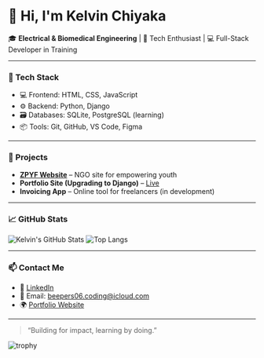# 👋 Hi, I'm Kelvin Chiyaka

🎓 **Electrical & Biomedical Engineering** | 🧠 Tech Enthusiast | 💻 Full-Stack Developer in Training

---

### 🔧 Tech Stack
- 💻 Frontend: HTML, CSS, JavaScript
- ⚙️ Backend: Python, Django
- 🗃️ Databases: SQLite, PostgreSQL (learning)
- 📦 Tools: Git, GitHub, VS Code, Figma

---

### 🚀 Projects
- **[ZPYF Website](https://zpyf.netlify.app/)** – NGO site for empowering youth
- **Portfolio Site (Upgrading to Django)** – [Live](https://your-live-site-link)
- **Invoicing App** – Online tool for freelancers (in development)

---

### 📈 GitHub Stats
![Kelvin's GitHub Stats](https://github-readme-stats.vercel.app/api?username=KelvinChiyaka&show_icons=true&theme=radical)
![Top Langs](https://github-readme-stats.vercel.app/api/top-langs/?username=KelvinChiyaka&layout=compact&theme=radical)

---

### 📫 Contact Me
- 💼 [LinkedIn](https://linkedin.com/in/kelvin-chiyaka-514b0a268)
- 📧 Email: beepers06.coding@icloud.com
- 🌍 [Portfolio Website](https://your-portfolio-link)

---

> “Building for impact, learning by doing.”



![trophy](https://github-profile-trophy.vercel.app/?username=KelvinChiyaka&theme=dracula)
